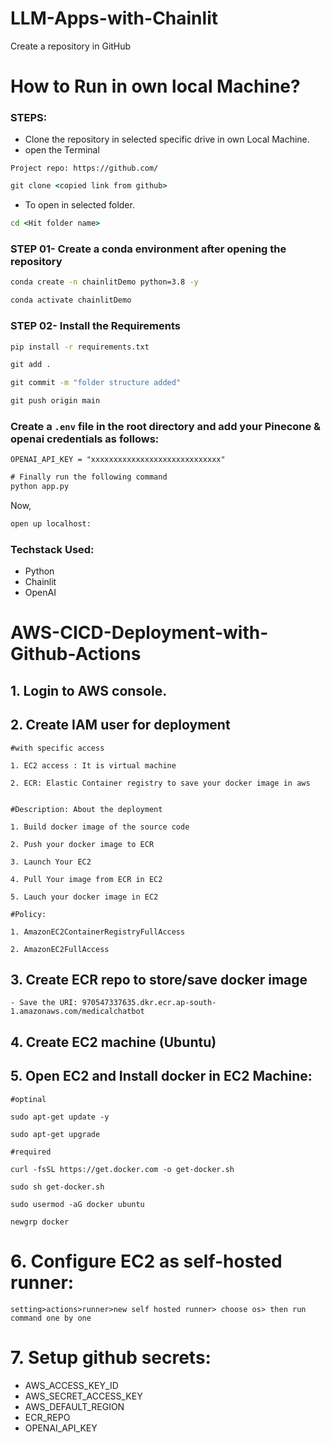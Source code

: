 # LLM-Apps-with-Chainlit



Create a repository in GitHub

# How to Run in own local Machine?

### STEPS:
- Clone the repository in selected specific drive in own Local Machine.
- open the Terminal 

```
Project repo: https://github.com/
```

```cmd
git clone <copied link from github>
``` 

- To open in selected folder. 
```cmd
cd <Hit folder name>
```

### STEP 01- Create a conda environment after opening the repository

```cmd
conda create -n chainlitDemo python=3.8 -y
```

```cmd
conda activate chainlitDemo
```

### STEP 02- Install the Requirements
```cmd
pip install -r requirements.txt
```


```cmd
git add .
```

```cmd
git commit -m "folder structure added"
```

```cmd
git push origin main
```


### Create a `.env` file in the root directory and add your Pinecone & openai credentials as follows:

```
OPENAI_API_KEY = "xxxxxxxxxxxxxxxxxxxxxxxxxxxxx"
```



```cmd
# Finally run the following command
python app.py
```

Now,
```cmd
open up localhost:
```


### Techstack Used:

- Python
- Chainlit
- OpenAI


# AWS-CICD-Deployment-with-Github-Actions

## 1. Login to AWS console.

## 2. Create IAM user for deployment

	#with specific access

	1. EC2 access : It is virtual machine

	2. ECR: Elastic Container registry to save your docker image in aws


	#Description: About the deployment

	1. Build docker image of the source code

	2. Push your docker image to ECR

	3. Launch Your EC2 

	4. Pull Your image from ECR in EC2

	5. Lauch your docker image in EC2

	#Policy:

	1. AmazonEC2ContainerRegistryFullAccess

	2. AmazonEC2FullAccess

	
## 3. Create ECR repo to store/save docker image
    - Save the URI: 970547337635.dkr.ecr.ap-south-1.amazonaws.com/medicalchatbot

	
## 4. Create EC2 machine (Ubuntu) 

## 5. Open EC2 and Install docker in EC2 Machine:
	
	
	#optinal

	sudo apt-get update -y

	sudo apt-get upgrade
	
	#required

	curl -fsSL https://get.docker.com -o get-docker.sh

	sudo sh get-docker.sh

	sudo usermod -aG docker ubuntu

	newgrp docker
	
# 6. Configure EC2 as self-hosted runner:
    setting>actions>runner>new self hosted runner> choose os> then run command one by one


# 7. Setup github secrets:

   - AWS_ACCESS_KEY_ID
   - AWS_SECRET_ACCESS_KEY
   - AWS_DEFAULT_REGION
   - ECR_REPO
   - OPENAI_API_KEY

    
